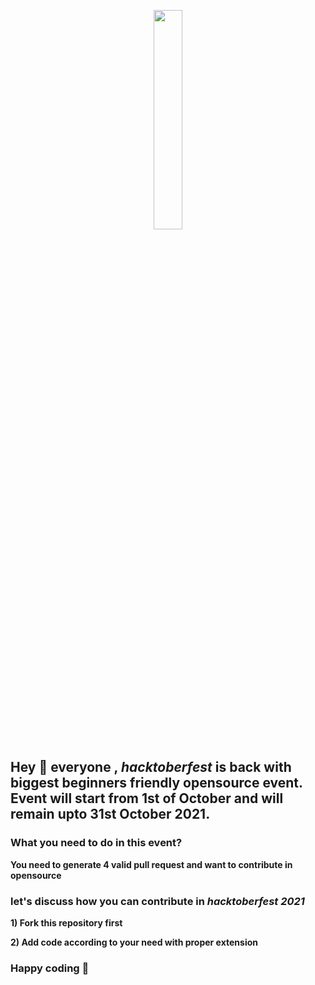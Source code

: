 <p align="center">
    <a href="https://hacktoberfest.digitalocean.com/">
        <img src="https://raw.githubusercontent.com/keshavsingh4522/hacktoberfest2021/35fc6060c5ddead5792f29a2437fea160dbe9804/Assets/logo-hacktoberfest-full.f42e3b1.svg" width="30%">
    </a>
</p>


## Hey 👋 everyone , *hacktoberfest* is back with biggest beginners friendly opensource event. Event will start from 1st of October and will remain upto 31st October 2021.

### What you need to do in this event?
**You need to generate 4 valid pull request and want to contribute in opensource**

### let's discuss how you can contribute in *hacktoberfest 2021*

**1) Fork this repository first**

**2) Add code according to your need with proper extension**


### Happy coding 🥳
